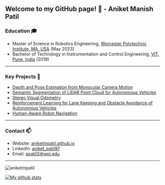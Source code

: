 ## Welcome to my GitHub page! 👋 - Aniket Manish Patil

<!--
**aniketmpatil/aniketmpatil** is a ✨ _special_ ✨ repository because its `README.md` (this file) appears on your GitHub profile.

Here are some ideas to get you started:

- 🔭 I’m currently working on ...
- 🌱 I’m currently learning ...
- 👯 I’m looking to collaborate on ...
- 🤔 I’m looking for help with ...
- 💬 Ask me about ...
- 📫 How to reach me: ...
- 😄 Pronouns: ...
- ⚡ Fun fact: ...
-->

### Education 🎓
- Master of Science in Robotics Engineering, [Worcester Polytechnic Institute, MA, USA](https://www.wpi.edu/) (May 2023)
- Bachelor of Technology in Instrumentation and Control Engineering, [VIT, Pune, India](https://www.vit.edu/) (2019)
___
### Key Projects 🔭

- [Depth and Pose Estimation from Monocular Camera Motion](https://github.com/aniketmpatil/sfml)
- [Semantic Segmentation of LiDAR Point Cloud for Autonomous Vehicles](https://github.com/aniketmpatil/semantic_segmentation)
- [Stereo Visual Odometry](https://github.com/aniketmpatil/Visual-Odometry)
- [Reinforcement Learning for Lane Keeping and Obstacle Avoidance of Autonomous Vehicles](https://github.com/aniketmpatil/RL-Highway-Env-Project)
- [Human-Aware Robot Navigation](https://github.com/dennyboby/human_aware_robot_navigation)
___
### Contact 📫
- Website: [aniketmpatil.github.io](https://aniketmpatil.github.io/)
- LinkedIn: [aniket_patil97](https://www.linkedin.com/in/aniket-patil97/)
- Email: [apatil2@wpi.edu](mailto:apatil2@wpi.edu)
___

<p align="left"> <img src="https://komarev.com/ghpvc/?username=aniketmpatil&label=Profile%20views&color=0e75b6&style=flat" alt="aniketmpatil" /> </p>

[![My github stats](https://github-readme-stats.vercel.app/api?username=aniketmpatil&show_icons=true&theme=tokyonight)](https://github.com/anuraghazra/github-readme-stats) 


<!--
Currently, I am a Robotics graduate student at Worcester Polytechnic Institute, MA, USA. I am interested in Robotics and Computer Vision, but I like to explore other areas of Robotics as well in my free time. Speaking of free time, I am also a painter and photographer by passion. 

<a href="https://www.linkedin.com/in/aniket-patil97/" target="blank"><img align="center" src="https://raw.githubusercontent.com/devicons/devicon/master/icons/linkedin/linkedin-original.svg" alt="aniket" height="30" width="40" /></a>
&nbsp;<img width="25" src="https://user-images.githubusercontent.com/5141132/50740364-7ea80880-1217-11e9-8faf-2348e31beedd.png">

- 🎓 Graduate Student at [Worcester Polytechnic Institute](https://www.wpi.edu/academics/departments/robotics-engineering), MA, USA
-->
